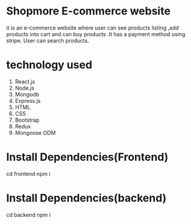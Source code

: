 # Shopmore E-commerce website
 
it is an e-commerce website where user  can see products listing ,add products into cart and can buy products .It has a payment method using stripe. User can search products.

# technology used

1. React.js
2. Node.js
3. Mongodb
4. Express.js
5. HTML
6. CSS
7. Bootstrap
8. Redux
9. Mongoose ODM

# Install Dependencies(Frontend)
 cd frontend 
 npm i


# Install Dependencies(backend)
 cd backend 
 npm i

